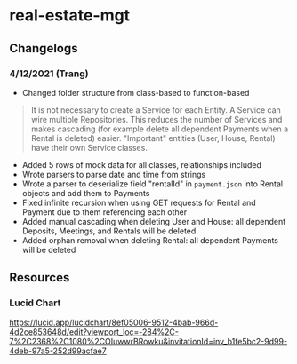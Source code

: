 # real-estate-mgt

## Changelogs
### 4/12/2021 (Trang)
- Changed folder structure from class-based to function-based
> It is not necessary to create a Service for each Entity. A Service can wire multiple Repositories. This reduces the number of Services and makes cascading (for example delete all dependent Payments when a Rental is deleted) easier. "Important" entities (User, House, Rental) have their own Service classes.
- Added 5 rows of mock data for all classes, relationships included
- Wrote parsers to parse date and time from strings
- Wrote a parser to deserialize field "rentalId" in `payment.json` into Rental objects and add them to Payments
- Fixed infinite recursion when using GET requests for Rental and Payment due to them referencing each other
- Added manual cascading when deleting User and House: all dependent Deposits, Meetings, and Rentals will be deleted
- Added orphan removal when deleting Rental: all dependent Payments will be deleted

## Resources
### Lucid Chart
https://lucid.app/lucidchart/8ef05006-9512-4bab-966d-4d2ce853648d/edit?viewport_loc=-284%2C-7%2C2368%2C1080%2COIuwwrBRowku&invitationId=inv_b1fe5bc2-9d99-4deb-97a5-252d99acfae7
